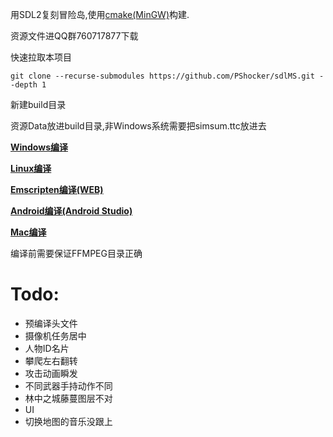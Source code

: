 用SDL2复刻冒险岛,使用[cmake(MinGW)](https://github.com/niXman/mingw-builds-binaries/releases/tag/13.2.0-rt_v11-rev0)构建.

资源文件进QQ群760717877下载

快速拉取本项目

```
git clone --recurse-submodules https://github.com/PShocker/sdlMS.git --depth 1
```

新建build目录

资源Data放进build目录,非Windows系统需要把simsum.ttc放进去

**[Windows编译](doc/Windows.md)**

**[Linux编译](doc/Linux.md)**

**[Emscripten编译(WEB)](doc/Emscripten.md)**

**[Android编译(Android Studio)](doc/Android.md)**

**[Mac编译](doc/Mac.md)**

编译前需要保证FFMPEG目录正确

# Todo:

- 预编译头文件
- 摄像机任务居中
- 人物ID名片
- 攀爬左右翻转
- 攻击动画瞬发
- 不同武器手持动作不同
- 林中之城藤蔓图层不对
- UI
- 切换地图的音乐没跟上
